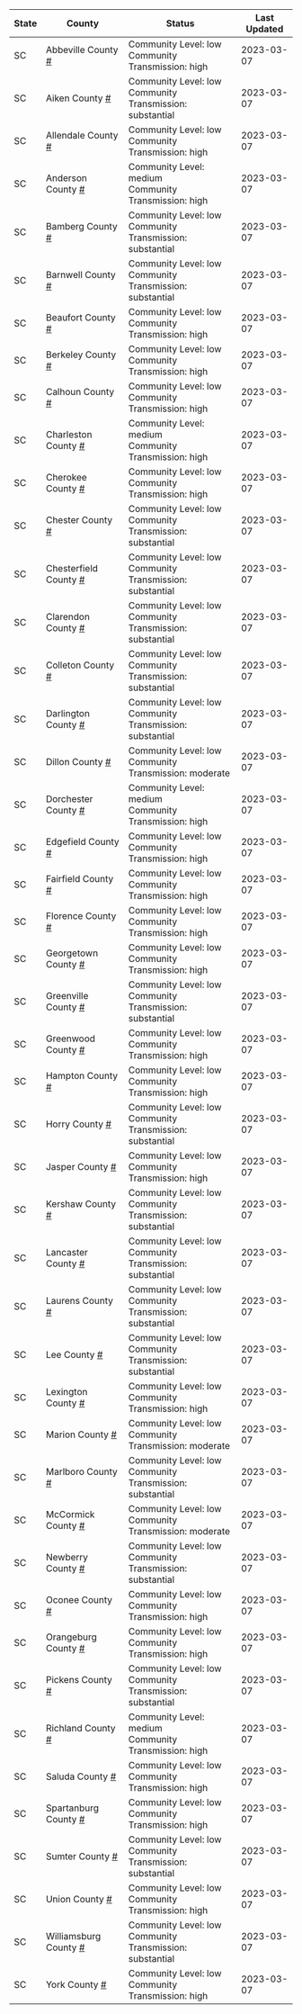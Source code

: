 State | County | Status | Last Updated
--- | --- | --- | --- 
SC | Abbeville County <a href="#abbeville_county">#</a> | <a name="abbeville_county"></a>Community Level: low<br/>Community Transmission: high | 2023-03-07
SC | Aiken County <a href="#aiken_county">#</a> | <a name="aiken_county"></a>Community Level: low<br/>Community Transmission: substantial | 2023-03-07
SC | Allendale County <a href="#allendale_county">#</a> | <a name="allendale_county"></a>Community Level: low<br/>Community Transmission: high | 2023-03-07
SC | Anderson County <a href="#anderson_county">#</a> | <a name="anderson_county"></a>Community Level: medium<br/>Community Transmission: high | 2023-03-07
SC | Bamberg County <a href="#bamberg_county">#</a> | <a name="bamberg_county"></a>Community Level: low<br/>Community Transmission: substantial | 2023-03-07
SC | Barnwell County <a href="#barnwell_county">#</a> | <a name="barnwell_county"></a>Community Level: low<br/>Community Transmission: substantial | 2023-03-07
SC | Beaufort County <a href="#beaufort_county">#</a> | <a name="beaufort_county"></a>Community Level: low<br/>Community Transmission: high | 2023-03-07
SC | Berkeley County <a href="#berkeley_county">#</a> | <a name="berkeley_county"></a>Community Level: low<br/>Community Transmission: high | 2023-03-07
SC | Calhoun County <a href="#calhoun_county">#</a> | <a name="calhoun_county"></a>Community Level: low<br/>Community Transmission: high | 2023-03-07
SC | Charleston County <a href="#charleston_county">#</a> | <a name="charleston_county"></a>Community Level: medium<br/>Community Transmission: high | 2023-03-07
SC | Cherokee County <a href="#cherokee_county">#</a> | <a name="cherokee_county"></a>Community Level: low<br/>Community Transmission: high | 2023-03-07
SC | Chester County <a href="#chester_county">#</a> | <a name="chester_county"></a>Community Level: low<br/>Community Transmission: substantial | 2023-03-07
SC | Chesterfield County <a href="#chesterfield_county">#</a> | <a name="chesterfield_county"></a>Community Level: low<br/>Community Transmission: substantial | 2023-03-07
SC | Clarendon County <a href="#clarendon_county">#</a> | <a name="clarendon_county"></a>Community Level: low<br/>Community Transmission: substantial | 2023-03-07
SC | Colleton County <a href="#colleton_county">#</a> | <a name="colleton_county"></a>Community Level: low<br/>Community Transmission: substantial | 2023-03-07
SC | Darlington County <a href="#darlington_county">#</a> | <a name="darlington_county"></a>Community Level: low<br/>Community Transmission: substantial | 2023-03-07
SC | Dillon County <a href="#dillon_county">#</a> | <a name="dillon_county"></a>Community Level: low<br/>Community Transmission: moderate | 2023-03-07
SC | Dorchester County <a href="#dorchester_county">#</a> | <a name="dorchester_county"></a>Community Level: medium<br/>Community Transmission: high | 2023-03-07
SC | Edgefield County <a href="#edgefield_county">#</a> | <a name="edgefield_county"></a>Community Level: low<br/>Community Transmission: high | 2023-03-07
SC | Fairfield County <a href="#fairfield_county">#</a> | <a name="fairfield_county"></a>Community Level: low<br/>Community Transmission: high | 2023-03-07
SC | Florence County <a href="#florence_county">#</a> | <a name="florence_county"></a>Community Level: low<br/>Community Transmission: high | 2023-03-07
SC | Georgetown County <a href="#georgetown_county">#</a> | <a name="georgetown_county"></a>Community Level: low<br/>Community Transmission: high | 2023-03-07
SC | Greenville County <a href="#greenville_county">#</a> | <a name="greenville_county"></a>Community Level: low<br/>Community Transmission: substantial | 2023-03-07
SC | Greenwood County <a href="#greenwood_county">#</a> | <a name="greenwood_county"></a>Community Level: low<br/>Community Transmission: high | 2023-03-07
SC | Hampton County <a href="#hampton_county">#</a> | <a name="hampton_county"></a>Community Level: low<br/>Community Transmission: high | 2023-03-07
SC | Horry County <a href="#horry_county">#</a> | <a name="horry_county"></a>Community Level: low<br/>Community Transmission: substantial | 2023-03-07
SC | Jasper County <a href="#jasper_county">#</a> | <a name="jasper_county"></a>Community Level: low<br/>Community Transmission: high | 2023-03-07
SC | Kershaw County <a href="#kershaw_county">#</a> | <a name="kershaw_county"></a>Community Level: low<br/>Community Transmission: substantial | 2023-03-07
SC | Lancaster County <a href="#lancaster_county">#</a> | <a name="lancaster_county"></a>Community Level: low<br/>Community Transmission: substantial | 2023-03-07
SC | Laurens County <a href="#laurens_county">#</a> | <a name="laurens_county"></a>Community Level: low<br/>Community Transmission: substantial | 2023-03-07
SC | Lee County <a href="#lee_county">#</a> | <a name="lee_county"></a>Community Level: low<br/>Community Transmission: substantial | 2023-03-07
SC | Lexington County <a href="#lexington_county">#</a> | <a name="lexington_county"></a>Community Level: low<br/>Community Transmission: high | 2023-03-07
SC | Marion County <a href="#marion_county">#</a> | <a name="marion_county"></a>Community Level: low<br/>Community Transmission: moderate | 2023-03-07
SC | Marlboro County <a href="#marlboro_county">#</a> | <a name="marlboro_county"></a>Community Level: low<br/>Community Transmission: substantial | 2023-03-07
SC | McCormick County <a href="#mccormick_county">#</a> | <a name="mccormick_county"></a>Community Level: low<br/>Community Transmission: moderate | 2023-03-07
SC | Newberry County <a href="#newberry_county">#</a> | <a name="newberry_county"></a>Community Level: low<br/>Community Transmission: substantial | 2023-03-07
SC | Oconee County <a href="#oconee_county">#</a> | <a name="oconee_county"></a>Community Level: low<br/>Community Transmission: high | 2023-03-07
SC | Orangeburg County <a href="#orangeburg_county">#</a> | <a name="orangeburg_county"></a>Community Level: low<br/>Community Transmission: high | 2023-03-07
SC | Pickens County <a href="#pickens_county">#</a> | <a name="pickens_county"></a>Community Level: low<br/>Community Transmission: substantial | 2023-03-07
SC | Richland County <a href="#richland_county">#</a> | <a name="richland_county"></a>Community Level: medium<br/>Community Transmission: high | 2023-03-07
SC | Saluda County <a href="#saluda_county">#</a> | <a name="saluda_county"></a>Community Level: low<br/>Community Transmission: high | 2023-03-07
SC | Spartanburg County <a href="#spartanburg_county">#</a> | <a name="spartanburg_county"></a>Community Level: low<br/>Community Transmission: high | 2023-03-07
SC | Sumter County <a href="#sumter_county">#</a> | <a name="sumter_county"></a>Community Level: low<br/>Community Transmission: substantial | 2023-03-07
SC | Union County <a href="#union_county">#</a> | <a name="union_county"></a>Community Level: low<br/>Community Transmission: high | 2023-03-07
SC | Williamsburg County <a href="#williamsburg_county">#</a> | <a name="williamsburg_county"></a>Community Level: low<br/>Community Transmission: substantial | 2023-03-07
SC | York County <a href="#york_county">#</a> | <a name="york_county"></a>Community Level: low<br/>Community Transmission: high | 2023-03-07
